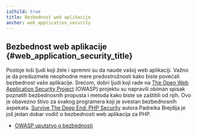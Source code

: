 ```yaml
---
isChild: true
title: Bezbednost web aplikacije
anchor: web_application_security
---
```


## Bezbednost web aplikacije {#web_application_security_title}

Postoje loši ljudi koji žele i spremni su da naude vašoj web aplikaciji. Važno je da preduzmete neophodne mere
predostrožnosti kako biste povećali bezbednost vaše aplikacije. Srećom, dobri ljudi koji rade na [The Open Web Application
Security Project][1] (OWASP) projektu su napravili obiman spisak poznatih bezbednosnih propusta i metoda kako biste se
zaštitili od njih. Ovo je obavezno štivo za svakog programera koji je svestan bezbednosnih aspekata.
[Survive The Deep End: PHP Security][3] autora Padreika Brejdija je još jedan dobar vodič o bezbednosti web aplikacija za PHP.

* [OWASP uputstvo o bezbednosti][2]

[1]: https://www.owasp.org/
[2]: https://www.owasp.org/index.php/Guide_Table_of_Contents
[3]: http://phpsecurity.readthedocs.org/en/latest/index.html
